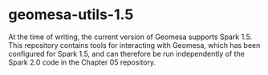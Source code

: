 # geomesa-utils-1.5

At the time of writing, the current version of Geomesa supports Spark 1.5.
This repository contains tools for interacting with Geomesa, which has been configured for Spark 1.5, and can therefore be run independently of the Spark 2.0 code in the Chapter 05 repository.
